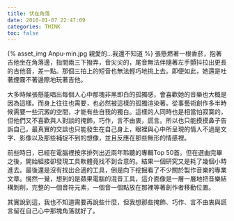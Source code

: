```yaml
---
title: 伏在角落
date: 2010-01-07 22:47:09
categories: THINK
toc: false
---
```

{% asset_img Anpu-min.jpg 親愛的…我還不知道 %}
張懸燃著一根香菸，抱著吉他坐在角落邊，指間兩三下撥弄，音尖尖的，尾音無法伴隨著左手顫抖拉出更長的吉他音，差一點。那個三拍上的短音也無法輕巧地挑上去。即便如此，她還是吐著煙霧不著邊際地玩著吉他。
<!-- more -->
大多時候張懸能唱出每個人心中那塊非黑即白的孤獨感，會喜歡她的音樂也大概是因為這樣。而身上往往也需要，也必然被這樣的孤獨渲染著。從事藝術創作多半時候需要一些沉澱的空間，才能有些自我的獨白。這樣的人同時也是相當怕寂寞的，但他們又不喜歡與人對談的掩飾，巧作，言不由衷，謊言。所以也只能摸摸鼻子告訴自己，最真實的交談也只能發生在自己身上，眼裡與心中所呈現的情人不過是文字、影像以及那些補捉不到的想像，並且反應在那些無形的情感裡。

前些時日，已經在電腦裡按序排列出近兩年聆聽的專輯Top 50首。但在選曲完畢之後，開始組接卻發現工具軟體竟找不到合意的。結果一個研究又是耗了幾個小時進去。最後還是沒有找出合適的工具，倒是向下挖掘看了不少關於製作音樂的專業文章。愰然一覺，想到的是蘋果電腦的混音工具，這介面像是一層一層地把音樂結構剝削，完整的一個音符元素，一個音一個點放在那裡等著創作者移動位置。

其實說到這，我也不知道需要再說些什麼，但我想那些掩飾、巧作、言不由衷與謊言留在自己心中那塊角落就好了。